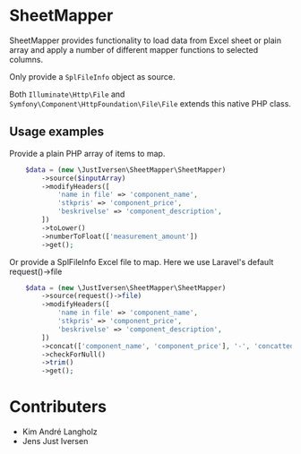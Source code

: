 # SheetMapper

SheetMapper provides functionality to load data from Excel sheet or plain array and apply a number of different mapper
functions to selected columns.

Only provide a `SplFileInfo` object as source.

Both `Illuminate\Http\File` and `Symfony\Component\HttpFoundation\File\File` extends this native PHP class.

## Usage examples

Provide a plain PHP array of items to map.

```php
    $data = (new \JustIversen\SheetMapper\SheetMapper)
        ->source($inputArray)
        ->modifyHeaders([
            'name in file' => 'component_name',
            'stkpris' => 'component_price',
            'beskrivelse' => 'component_description',
        ])
        ->toLower()
        ->numberToFloat(['measurement_amount'])
        ->get();
```
Or provide a SplFileInfo Excel file to map.
Here we use Laravel's default request()->file

```php
    $data = (new \JustIversen\SheetMapper\SheetMapper)
        ->source(request()->file)
        ->modifyHeaders([
            'name in file' => 'component_name',
            'stkpris' => 'component_price',
            'beskrivelse' => 'component_description',
        ])
        ->concat(['component_name', 'component_price'], '-', 'concatted_column')
        ->checkForNull()
        ->trim()
        ->get();
```

# Contributers

 - Kim André Langholz
 - Jens Just Iversen
